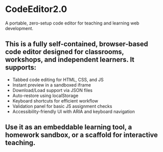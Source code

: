 # CodeEditor2.0
A portable, zero-setup code editor for teaching and learning web development.

## This is a fully self-contained, browser-based code editor designed for classrooms, workshops, and independent learners. It supports:

 * Tabbed code editing for HTML, CSS, and JS
 * Instant preview in a sandboxed iframe
 * Download/Load support via JSON files
 * Auto-restore using localStorage
 * Keyboard shortcuts for efficient workflow
 * Validation panel for basic JS assignment checks
 * Accessibility-friendly UI with ARIA and keyboard navigation
  
## Use it as an embeddable learning tool, a homework sandbox, or a scaffold for interactive teaching.
